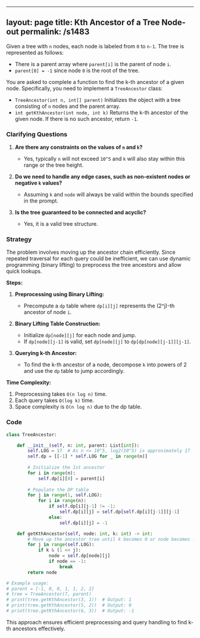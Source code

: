 
---
layout: page
title:  Kth Ancestor of a Tree Node-out
permalink: /s1483
---

Given a tree with `n` nodes, each node is labeled from `0` to `n-1`. The tree is represented as follows:
- There is a parent array where `parent[i]` is the parent of node `i`.
- `parent[0] = -1` since node `0` is the root of the tree.

You are asked to complete a function to find the k-th ancestor of a given node. Specifically, you need to implement a `TreeAncestor` class:

- `TreeAncestor(int n, int[] parent)` Initializes the object with a tree consisting of `n` nodes and the parent array.
- `int getKthAncestor(int node, int k)` Returns the k-th ancestor of the given node. If there is no such ancestor, return `-1`.

### Clarifying Questions

1. **Are there any constraints on the values of `n` and `k`?**
   - Yes, typically `n` will not exceed `10^5` and `k` will also stay within this range or the tree height.

2. **Do we need to handle any edge cases, such as non-existent nodes or negative `k` values?**
   - Assuming `k` and `node` will always be valid within the bounds specified in the prompt.

3. **Is the tree guaranteed to be connected and acyclic?**
   - Yes, it is a valid tree structure.

### Strategy

The problem involves moving up the ancestor chain efficiently. Since repeated traversal for each query could be inefficient, we can use dynamic programming (binary lifting) to preprocess the tree ancestors and allow quick lookups.

**Steps:**
1. **Preprocessing using Binary Lifting:**
   - Precompute a `dp` table where `dp[i][j]` represents the (2^j)-th ancestor of node `i`.
   
2. **Binary Lifting Table Construction:**
   - Initialize `dp[node][j]` for each node and jump.
   - If `dp[node][j-1]` is valid, set `dp[node][j]` to `dp[dp[node][j-1]][j-1]`.
   
3. **Querying k-th Ancestor:**
   - To find the k-th ancestor of a node, decompose `k` into powers of 2 and use the `dp` table to jump accordingly.

**Time Complexity:**
1. Preprocessing takes `O(n log n)` time.
2. Each query takes `O(log k)` time.
3. Space complexity is `O(n log n)` due to the dp table.

### Code

```python
class TreeAncestor:

    def __init__(self, n: int, parent: List[int]):
        self.LOG = 17  # As n <= 10^5, log2(10^5) is approximately 17
        self.dp = [[-1] * self.LOG for _ in range(n)]
        
        # Initialize the 1st ancestor
        for i in range(n):
            self.dp[i][0] = parent[i]
        
        # Populate the DP table
        for j in range(1, self.LOG):
            for i in range(n):
                if self.dp[i][j-1] != -1:
                    self.dp[i][j] = self.dp[self.dp[i][j-1]][j-1]
                else:
                    self.dp[i][j] = -1

    def getKthAncestor(self, node: int, k: int) -> int:
        # Move up the ancestor tree until k becomes 0 or node becomes -1
        for j in range(self.LOG):
            if k & (1 << j):
                node = self.dp[node][j]
                if node == -1:
                    break
        return node

# Example usage:
# parent = [-1, 0, 0, 1, 1, 2, 2]
# tree = TreeAncestor(7, parent)
# print(tree.getKthAncestor(3, 1))  # Output: 1
# print(tree.getKthAncestor(5, 2))  # Output: 0
# print(tree.getKthAncestor(6, 3))  # Output: -1
```

This approach ensures efficient preprocessing and query handling to find k-th ancestors effectively.